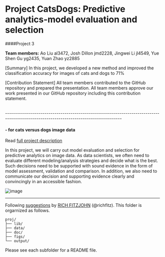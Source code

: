 # Project CatsDogs: Predictive analytics-model evaluation and selection

####Project 3

<b>Team members:</b> Ao Liu al3472, Josh Dillon jmd2228, Jingwei Li jl4549, Yue Shen Gu yg2435, Yuan Zhao yz2885

[Summary] In this project, we developed a new method and improved the classification accuracy for images of cats and dogs to 71%

[Contribution Statement] All team members contributed to the GitHub repository and prepared the presentation. All team members approve our work presented in our GitHub repository including this contribution statement.

<br />
-----------------------------------------------------------------------------------------------------------------------------------------
<br />

#### - for cats versus dogs image data

Read [full project description](doc/project3_desc.md)

In this project, we will carry out model evaluation and selection for predictive analytics on image data. As data scientists, we often need to evaluate different modeling/analysis strategies and decide what is the best. Such decisions need to be supported with sound evidence in the form of model assessment, validation and comparison. In addition, we also need to communicate our decision and supporting evidence clearly and convincingly in an accessible fashion.

![image](https://i.ytimg.com/vi/8Ryo8Pf4NNE/hqdefault.jpg)

---
Following [suggestions](http://nicercode.github.io/blog/2013-04-05-projects/) by [RICH FITZJOHN](http://nicercode.github.io/about/#Team) (@richfitz). This folder is orgarnized as follows.

```
proj/
├── lib/
├── data/
├── doc/
├── figs/
└── output/
```

Please see each subfolder for a README file.

